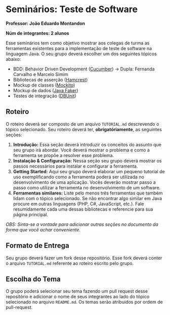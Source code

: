 # Seminários: Teste de Software

**Professor: João Eduardo Montandon**

**Núm de integrantes: 2 alunos**

Esse seminários tem como objetivo mostrar aos colegas de turma as ferramentas existentes para a implementação de teste de software na linguagem Java. O seu grupo deverá escolher um dos seguintes tópicos abaixo:

- BDD: Behavior Driven Development ([Cucumber](https://cucumber.io/)) -> Dupla: Fernanda Carvalho e Marcelo Simim
- Bibliotecas de asserção ([Hamcrest](http://hamcrest.org/JavaHamcrest/tutorial))
- Mockup de classes ([Mockito](https://site.mockito.org/))
- Mockup de dados ([Java Faker](https://dius.github.io/java-faker/))
- Testes de integração ([DBUnit](http://www.dbunit.org/))

## Roteiro

O roteiro deverá ser composto de um arquivo `TUTORIAL.md` descrevendo o tópico selecionado. Seu roteiro deverá ter, **obrigatóriamente**, as seguintes seções:

1. **Introdução:** Essa seção deverá introduzir os conceitos do assunto que seu grupo irá abordar. Você deverá mostrar o problema e como a ferramenta se propõe a resolver esse problema.
1. **Instalação & Configuração:** Nessa seção seu grupo deverá mostrar os passos necessários para instalar e configurar a ferramenta.
1. **Getting Started:** Aqui seu grupo deverá elaborar um pequeno tutorial de uso exemplificando como a ferramenta poderá ser utilizada no desenvolvimento de uma aplicação. Vocês deverão mostrar passo a passo como utilizar a ferramenta no desenvolvimento de um software.
1. **Ferramentas similares:** Liste pelo menos três ferramentas que também lidam com o tópico selecionado. Se não encontrar algo similar em Java procure em outras linguagens (PHP, C#, JavaScript, etc.). Fale resumidamente cada uma dessas bibliotecas e referencie para sua página principal.

*OBS: Sinta-se a vontade para adicionar outras seções no documento da forma que você achar conveniente.* 

## Formato de Entrega

Seu grupo deverá fazer um fork desse repositório. Esse fork deverá conter o arquivo `TUTORIAL.md` referente ao roteiro escrito pelo grupo.

## Escolha do Tema

O grupo poderá selecionar seu tema fazendo um pull request desse repositório e adicionar o nome de seus integrantes ao lado do tópico selecionado no arquivo `README.md`. Os temas serão atribuidos por ordem de pull-request.
